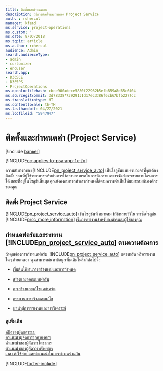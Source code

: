 ```yaml
---
title: ติดตั้งและกำหนดเอง
description: วิธีการติดตั้งและกำหนด Project Service
author: ruhercul
manager: kfend
ms.service: project-operations
ms.custom: ''
ms.date: 8/03/2018
ms.topic: article
ms.author: ruhercul
audience: Admin
search.audienceType:
- admin
- customizer
- enduser
search.app:
- D365CE
- D365PS
- ProjectOperations
ms.openlocfilehash: cbce900adece5880f22962b5efb859a8d65c6904
ms.sourcegitcommit: 3d78338773929121d17ec3386f6cb67bfb2272cc
ms.translationtype: HT
ms.contentlocale: th-TH
ms.lasthandoff: 04/27/2021
ms.locfileid: "5947947"
---
```

# <a name="install-and-customize-project-service"></a>ติดตั้งและกำหนดค่า (Project Service)

[!include [banner](../includes/psa-now-project-operations.md)]

[!INCLUDE[cc-applies-to-psa-app-1x-2x](../includes/cc-applies-to-psa-app-1x-2x.md)]

ความสามารถของ [!INCLUDE[pn_project_service_auto](../includes/pn-project-service-auto.md)] เป็นโซลูชันแบบครบวงจรที่คุณต้องติดตั้ง ก่อนที่ผู้ใช้จะสามารถเริ่มต้นการใช้ความสามารถในการจัดการและการจัดส่งการขายตามโครงการได้ ขณะที่อยู่ในโซลูชันสิ้นสุด คุณยังคงสามารถทำการกำหนดได้ตามความจำเป็นให้เหมาะสมกับองค์กรของคุณ  
<!-- TODO: I expect to find the information on how to get and install this here. Please find that and add it here. Same for Project Service.--> 
  
## <a name="install-project-service"></a>ติดตั้ง Project Service  
 [!INCLUDE[pn_project_service_auto](../includes/pn-project-service-auto.md)] เป็นโซลูชันที่เหมาะสม มีวิธีหลายวิธีในการซื้อโซลูชัน [!INCLUDE[proc_more_information](../includes/proc-more-information.md)] [เริ่มการทำงานสำหรับองค์กรและผู้ใช้ของคุณ](/dynamics365/customerengagement/on-premises/admin/onboard-your-organization-and-users-to-dynamics-365-online)  
  
## <a name="customize-pn_project_service_auto-forms-and-reports"></a>กำหนดฟอร์มและรายงาน [!INCLUDE[pn_project_service_auto](../includes/pn-project-service-auto.md)] ตามความต้องการ  
 ถ้าคุณต้องการกำหนดฟอร์ม [!INCLUDE[pn_project_service_auto](../includes/pn-project-service-auto.md)] แดชบอร์ด หรือรายงานใดๆ ด้วยตนเอง คุณสามารถค้นหาข้อมูลเพิ่มเติมในลิงก์ต่อไปนี้:  
  
- [เริ่มต้นใช้งานการสร้างแอปและการกำหนด](/dynamics365/customerengagement/on-premises/customize/getting-started-customization)  
  
- [สร้างและออกแบบฟอร์ม](/dynamics365/customerengagement/on-premises/customize/create-design-forms)  
  
- [การสร้างและแก้ไขแดชบอร์ด](/dynamics365/customerengagement/on-premises/customize/create-edit-dashboards)  
  
- [กระบวนการสร้างและแก้ไข](/dynamics365/customerengagement/on-premises/customize/guide-staff-through-common-tasks-processes)  
  
- [บทนำสู่การรายงานและการวิเคราะห์](/dynamics365/customerengagement/on-premises/analytics/reporting-analytics-with-dynamics-365)  
  
### <a name="see-also"></a>ดูเพิ่มเติม  
 [คู่มือของผู้ดูแลระบบ](../psa/admin-guide.md)   
 [คำแนะนำผู้จัดการลูกค้าองค์กร](../psa/account-manager-guide.md)   
 [คำแนะนำของผู้จัดการโครงการ](../psa/project-manager-guide.md)   
 [คำแนะนำของผู้จัดการทรัพยากร](../psa/resource-manager-guide.md)   
 [เวลา ค่าใช้จ่าย และคำแนะนำในการทำงานร่วมกัน](../psa/time-expense-collaboration-guide.md)


[!INCLUDE[footer-include](../includes/footer-banner.md)]